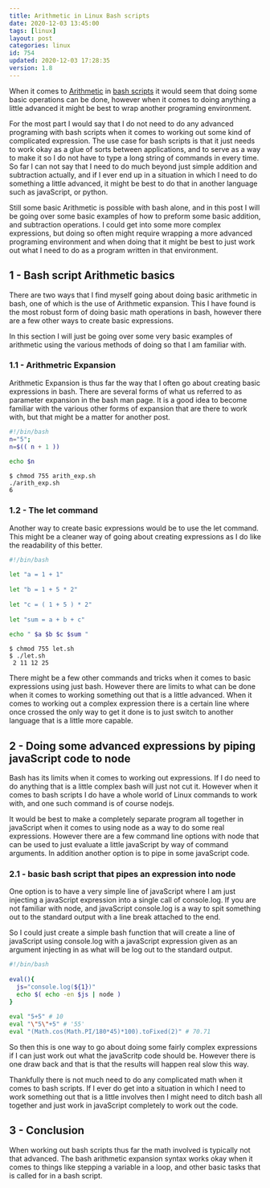 ```yaml
---
title: Arithmetic in Linux Bash scripts
date: 2020-12-03 13:45:00
tags: [linux]
layout: post
categories: linux
id: 754
updated: 2020-12-03 17:28:35
version: 1.8
---
```


When it comes to [Arithmetic](https://ryanstutorials.net/bash-scripting-tutorial/bash-arithmetic.php) in [bash scripts](/2020/11/27/bash-scripts/) it would seem that doing some basic operations can be done, however when it comes to doing anything a little advanced it might be best to wrap another programing environment.

For the most part I would say that I do not need to do any advanced programing with bash scripts when it comes to working out some kind of complicated expression. The use case for bash scripts is that it just needs to work okay as a glue of sorts between applications, and to serve as a way to make it so I do not have to type a long string of commands in every time. So far I can not say that I need to do much beyond just simple addition and subtraction actually, and if I ever end up in a situation in which I need to do something a little advanced, it might be best to do that in another language such as javaScript, or python.

Still some basic Arithmetic is possible with bash alone, and in this post I will be going over some basic examples of how to preform some basic addition, and subtraction operations. I could get into some more complex expressions, but doing so often might require wrapping a more advanced programing environment and when doing that it might be best to just work out what I need to do as a program written in that environment.

<!-- more -->

## 1 - Bash script Arithmetic basics

There are two ways that I find myself going about doing basic arithmetic in bash, one of which is the use of Arithmetic expansion. This I have found is the most robust form of doing basic math operations in bash, however there are a few other ways to create basic expressions.

In this section I will just be going over some very basic examples of arithmetic using the various methods of doing so that I am familiar with.

### 1.1 - Arithmetric Expansion

Arithmetic Expansion is thus far the way that I often go about creating basic expressions in bash. There are several forms of what us referred to as parameter expansion in the bash man page. It is a good idea to become familiar with the various other forms of expansion that are there to work with, but that might be a matter for another post.

```bash
#!/bin/bash
n="5";
n=$(( n + 1 ))
 
echo $n
```

```
$ chmod 755 arith_exp.sh
./arith_exp.sh
6
```

### 1.2 - The let command

Another way to create basic expressions would be to use the let command. This might be a cleaner way of going about creating expressions as I do like the readability of this better.

```bash
#!/bin/bash
 
let "a = 1 + 1"
 
let "b = 1 + 5 * 2"
 
let "c = ( 1 + 5 ) * 2"
 
let "sum = a + b + c"
 
echo " $a $b $c $sum "
```

```
$ chmod 755 let.sh
$ ./let.sh
 2 11 12 25
```

There might be a few other commands and tricks when it comes to basic expressions using just bash. However there are limits to what can be done when it comes to working something out that is a little advanced. When it comes to working out a complex expression there is a certain line where once crossed the only way to get it done is to just switch to another language that is a little more capable.

## 2 - Doing some advanced expressions by piping javaScript code to node

Bash has its limits when it comes to working out expressions. If I do need to do anything that is a little complex bash will just not cut it. However when it comes to bash scripts I do have a whole world of Linux commands to work with, and one such command is of course nodejs.

It would be best to make a completely separate program all together in javaScript when it comes to using node as a way to do some real expressions. However there are a few command line options with node that can be used to just evaluate a little javaScript by way of command arguments. In addition another option is to pipe in some javaScript code.

### 2.1 - basic bash script that pipes an expression into node

One option is to have a very simple line of javaScript where I am just injecting a javaScript expression into a single call of console.log. If you are not familiar with node, and javaScript console.log is a way to spit something out to the standard output with a line break attached to the end.

So I could just create a simple bash function that will create a line of javaScript using console.log with a javaScript expression given as an argument injecting in as what will be log out to the standard output.

```bash
#!/bin/bash
 
eval(){
  js="console.log(${1})"
  echo $( echo -en $js | node )
}
 
eval "5+5" # 10
eval "\"5\"+5" # '55'
eval "(Math.cos(Math.PI/180*45)*100).toFixed(2)" # 70.71
```

So then this is one way to go about doing some fairly complex expressions if I can just work out what the javaScritp code should be. However there is one draw back and that is that the results will happen real slow this way.

Thankfully there is not much need to do any complicated math when it comes to bash scripts. If I ever do get into a situation in which I need to work something out that is a little involves then I might need to ditch bash all together and just work in javaScript completely to work out the code.

## 3 - Conclusion

When working out bash scripts thus far the math involved is typically not that advanced. The bash arithmetic expansion syntax works okay when it comes to things like stepping a variable in a loop, and other basic tasks that is called for in a bash script.
